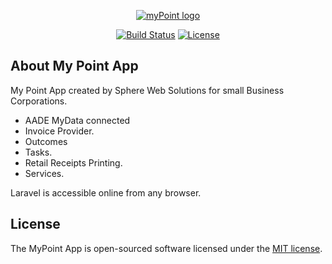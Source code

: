 <p align="center">
<a href="https://mypointapp.gr" target="_blank">
<img src="https://sphereweb.mypointapp.gr/images/logo/mypoint-logo.png" alt="myPoint logo"></a></p>

<p align="center">
<a href="https://travis-ci.org/laravel/framework"><img src="https://travis-ci.org/laravel/framework.svg" alt="Build Status"></a>
<a href="https://packagist.org/packages/laravel/framework"><img src="https://img.shields.io/packagist/l/laravel/framework" alt="License"></a>
</p>

## About My Point App

 My Point App created by Sphere Web Solutions for small Business Corporations.
- AADE MyData connected
- Invoice Provider.
- Outcomes
- Tasks.
- Retail Receipts Printing.
- Services.

Laravel is accessible online from any browser.

## License

The MyPoint App is open-sourced software licensed under the [MIT license](https://opensource.org/licenses/MIT).
